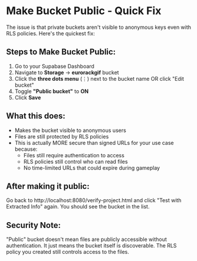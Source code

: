 # Make Bucket Public - Quick Fix

The issue is that private buckets aren't visible to anonymous keys even with RLS policies. Here's the quickest fix:

## Steps to Make Bucket Public:

1. Go to your Supabase Dashboard
2. Navigate to **Storage** → **eurorackgif** bucket
3. Click the **three dots menu** (⋮) next to the bucket name OR click "Edit bucket"
4. Toggle **"Public bucket"** to **ON**
5. Click **Save**

## What this does:
- Makes the bucket visible to anonymous users
- Files are still protected by RLS policies
- This is actually MORE secure than signed URLs for your use case because:
  - Files still require authentication to access
  - RLS policies still control who can read files
  - No time-limited URLs that could expire during gameplay

## After making it public:
Go back to http://localhost:8080/verify-project.html and click "Test with Extracted Info" again. You should see the bucket in the list.

## Security Note:
"Public" bucket doesn't mean files are publicly accessible without authentication. It just means the bucket itself is discoverable. The RLS policy you created still controls access to the files.